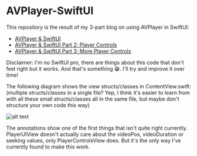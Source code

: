 # AVPlayer-SwiftUI

This repository is the result of my 3-part blog on using AVPlayer in SwiftUI:

* [AVPlayer & SwiftUI](https://medium.com/@chris.mash/avplayer-swiftui-b87af6d0553)
* [AVPlayer & SwiftUI Part 2: Player Controls](https://medium.com/@chris.mash/avplayer-swiftui-part-2-player-controls-c28b721e7e27)
* [AVPlayer & SwiftUI Part 3: More Player Controls]()

Disclaimer: I'm no SwiftUI pro, there are things about this code that don't feel right but it works. And that's something 
😁. I'll try and improve it over time!

The following diagram shows the view structs/classes in ContentView.swift:
(multiple structs/classes in a single file? Yep, I think it's easier to learn from with all these small structs/classes all in the same file, but maybe don't structure your own code this way)

![alt text](https://github.com/ChrisMash/AVPlayer-SwiftUI/blob/master/uml.png "Structs/classes in ContentView.swift")

The annotations show one of the first things that isn't quite right currently. PlayerUIView doesn't actually care about the videoPos, videoDuration or seeking values, only PlayerControlsView does. But it's the only way I've currently found to make this work.
